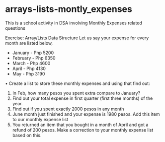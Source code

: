 # arrays-lists-montly_expenses
This is a school activity in DSA involving Monthly Expenses related questions

Exercise: Array/Lists Data Structure
Let us say your expense for every month are listed below,

- January - Php 5200
- February - Php 6350
- March - Php 4600
- April - Php 4130
- May - Php 3190
  
• Create a list to store these monthly expenses and using that find out:
1. In Feb, how many pesos you spent extra compare to January?
2. Find out your total expense in first quarter (first three months) of the year.
3. Find out if you spent exactly 2000 pesos in any month
4. June month just finished and your expense is 1980 pesos. Add this item to our monthly expense list
5. You returned an item that you bought in a month of April and got a refund of 200 pesos. Make a correction to your monthly expense list based on this.
   

